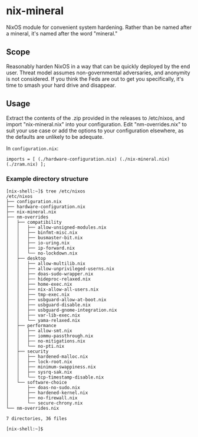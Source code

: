 # nix-mineral
NixOS module for convenient system hardening.
Rather than be named after a mineral, it's named after the word "mineral."

## Scope
Reasonably harden NixOS in a way that can be quickly deployed by the end user. Threat model assumes non-governmental adversaries, and anonymity is not considered. If you think the Feds are out to get you specifically, it's time to smash your hard drive and disappear.

## Usage
Extract the contents of the .zip provided in the releases to /etc/nixos, and import "nix-mineral.nix" into your configuration. Edit "nm-overrides.nix" to suit your use case or add the options to your configuration elsewhere, as the defaults are unlikely to be adequate.

In `configuration.nix`:

    imports = [ (./hardware-configuration.nix) (./nix-mineral.nix) (./zram.nix) ];

### Example directory structure

    [nix-shell:~]$ tree /etc/nixos
    /etc/nixos
    ├── configuration.nix
    ├── hardware-configuration.nix
    ├── nix-mineral.nix
    ├── nm-overrides
    │   ├── compatibility
    │   │   ├── allow-unsigned-modules.nix
    │   │   ├── binfmt-misc.nix
    │   │   ├── busmaster-bit.nix
    │   │   ├── io-uring.nix
    │   │   ├── ip-forward.nix
    │   │   └── no-lockdown.nix
    │   ├── desktop
    │   │   ├── allow-multilib.nix
    │   │   ├── allow-unprivileged-userns.nix
    │   │   ├── doas-sudo-wrapper.nix
    │   │   ├── hideproc-relaxed.nix
    │   │   ├── home-exec.nix
    │   │   ├── nix-allow-all-users.nix
    │   │   ├── tmp-exec.nix
    │   │   ├── usbguard-allow-at-boot.nix
    │   │   ├── usbguard-disable.nix
    │   │   ├── usbguard-gnome-integration.nix
    │   │   ├── var-lib-exec.nix
    │   │   └── yama-relaxed.nix
    │   ├── performance
    │   │   ├── allow-smt.nix
    │   │   ├── iommu-passthrough.nix
    │   │   ├── no-mitigations.nix
    │   │   └── no-pti.nix
    │   ├── security
    │   │   ├── hardened-malloc.nix
    │   │   ├── lock-root.nix
    │   │   ├── minimum-swappiness.nix
    │   │   ├── sysrq-sak.nix
    │   │   └── tcp-timestamp-disable.nix
    │   └── software-choice
    │       ├── doas-no-sudo.nix
    │       ├── hardened-kernel.nix
    │       ├── no-firewall.nix
    │       └── secure-chrony.nix
    └── nm-overrides.nix
    
    7 directories, 36 files
    
    [nix-shell:~]$ 
